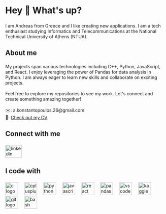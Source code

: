 <h1 align="left">Hey 👋 What's up?</h1>

###

<p align="left">I am Andreas from Greece and I like creating new applications. I am a tech enthusiast studying Informatics and Telecommunications at the National Technical University of Athens (NTUA).</p>

###

<h2 align="left">About me</h2>

###

<p align="left">My projects span various technologies including C++, Python, JavaScript, and React. I enjoy leveraging the power of Pandas for data analysis in Python. I am always eager to learn new skills and collaborate on exciting projects.<br><br>Feel free to explore my repositories to see my work. Let's connect and create something amazing together!
<br><br>✉️: a.konstantopoulos.26@gmail.com
<br>📜: <a href="https://drive.google.com/file/d/1YtnHHaD-9aI2bmTMnHBd4_0i_gSOCH2o/view?usp=sharing">Check out my CV </a> </p>

###

<h2 align="left">Connect with me</h2>

###

<div align="left">
  <a href="https://www.linkedin.com/in/andreas-kon/" target="_blank">
    <img src="https://raw.githubusercontent.com/maurodesouza/profile-readme-generator/master/src/assets/icons/social/linkedin/default.svg" width="52" height="40" alt="linkedin logo"  />
  </a>
</div>

###

<h2 align="left">I code with</h2>

###

<div align="left">
  <img src="https://skillicons.dev/icons?i=c" height="40" alt="c logo"  />
  <img width="12" />
  <img src="https://skillicons.dev/icons?i=cpp" height="40" alt="cplusplus logo"  />
  <img width="12" />
  <img src="https://cdn.jsdelivr.net/gh/devicons/devicon/icons/python/python-original.svg" height="40" alt="python logo"  />
  <img width="12" />
  <img src="https://skillicons.dev/icons?i=js" height="40" alt="javascript logo"  />
  <img width="12" />
  <img src="https://skillicons.dev/icons?i=react" height="40" alt="react logo"  />
  <img width="12" />
  <img src="https://cdn.jsdelivr.net/gh/devicons/devicon/icons/pandas/pandas-original.svg" height="40" alt="pandas logo"  />
  <img width="12" />
  <img src="https://cdn.jsdelivr.net/gh/devicons/devicon/icons/vscode/vscode-original.svg" height="40" alt="vscode logo"  />
  <img width="12" />
  <img src="https://cdn.jsdelivr.net/gh/devicons/devicon/icons/kaggle/kaggle-original.svg" height="40" alt="kaggle logo"  />
  <img width="12" />
  <img src="https://cdn.jsdelivr.net/gh/devicons/devicon/icons/git/git-plain-wordmark.svg" height="40" alt="git logo"  />
  <img width="12" />
  <img src="https://cdn.jsdelivr.net/gh/devicons/devicon/icons/bash/bash-original.svg" height="40" alt="bash logo"  />
</div>

###
